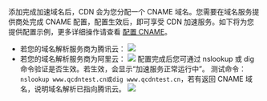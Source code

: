 添加完成加速域名后，CDN 会为您分配一个 CNAME 域名。您需要在域名服务提供商处完成 CNAME 配置，配置生效后，即可享受 CDN 加速服务。如下将为您提供配置示例，更多详细操作请查看 [配置 CNAME](https://cloud.tencent.com/document/product/228/3121)。
- 若您的域名解析服务商为腾讯云：
![](https://qcloudimg.tencent-cloud.cn/raw/d938b5198158c689b800c3741ad52bd5.png)
- 若您的域名解析服务商为阿里云：
![](https://qcloudimg.tencent-cloud.cn/raw/3bb332e784bde31f80ce1eb26c1ad1db.png)
配置完成后您可通过 nslookup 或 dig 命令验证是否生效。若生效，会显示“加速服务正常运行中”。
测试命令：`nslookup www.qcdntest.cn或dig www.qcdntest.cn`，若有返回 CNAME 域名，说明域名解析已指向腾讯云。
![](https://qcloudimg.tencent-cloud.cn/raw/efb293deae93f16e96d22c91ac29050f.png)